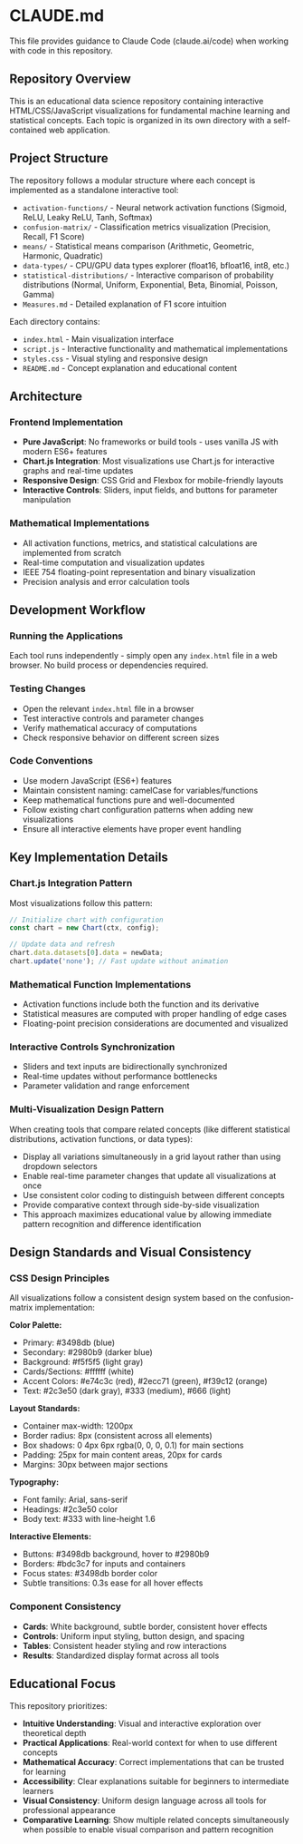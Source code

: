 # CLAUDE.md

This file provides guidance to Claude Code (claude.ai/code) when working with code in this repository.

## Repository Overview

This is an educational data science repository containing interactive HTML/CSS/JavaScript visualizations for fundamental machine learning and statistical concepts. Each topic is organized in its own directory with a self-contained web application.

## Project Structure

The repository follows a modular structure where each concept is implemented as a standalone interactive tool:

- `activation-functions/` - Neural network activation functions (Sigmoid, ReLU, Leaky ReLU, Tanh, Softmax)
- `confusion-matrix/` - Classification metrics visualization (Precision, Recall, F1 Score)
- `means/` - Statistical means comparison (Arithmetic, Geometric, Harmonic, Quadratic)
- `data-types/` - CPU/GPU data types explorer (float16, bfloat16, int8, etc.)
- `statistical-distributions/` - Interactive comparison of probability distributions (Normal, Uniform, Exponential, Beta, Binomial, Poisson, Gamma)
- `Measures.md` - Detailed explanation of F1 score intuition

Each directory contains:
- `index.html` - Main visualization interface
- `script.js` - Interactive functionality and mathematical implementations
- `styles.css` - Visual styling and responsive design
- `README.md` - Concept explanation and educational content

## Architecture

### Frontend Implementation
- **Pure JavaScript**: No frameworks or build tools - uses vanilla JS with modern ES6+ features
- **Chart.js Integration**: Most visualizations use Chart.js for interactive graphs and real-time updates
- **Responsive Design**: CSS Grid and Flexbox for mobile-friendly layouts
- **Interactive Controls**: Sliders, input fields, and buttons for parameter manipulation

### Mathematical Implementations
- All activation functions, metrics, and statistical calculations are implemented from scratch
- Real-time computation and visualization updates
- IEEE 754 floating-point representation and binary visualization
- Precision analysis and error calculation tools

## Development Workflow

### Running the Applications
Each tool runs independently - simply open any `index.html` file in a web browser. No build process or dependencies required.

### Testing Changes
- Open the relevant `index.html` file in a browser
- Test interactive controls and parameter changes
- Verify mathematical accuracy of computations
- Check responsive behavior on different screen sizes

### Code Conventions
- Use modern JavaScript (ES6+) features
- Maintain consistent naming: camelCase for variables/functions
- Keep mathematical functions pure and well-documented
- Follow existing chart configuration patterns when adding new visualizations
- Ensure all interactive elements have proper event handling

## Key Implementation Details

### Chart.js Integration Pattern
Most visualizations follow this pattern:
```javascript
// Initialize chart with configuration
const chart = new Chart(ctx, config);

// Update data and refresh
chart.data.datasets[0].data = newData;
chart.update('none'); // Fast update without animation
```

### Mathematical Function Implementations
- Activation functions include both the function and its derivative
- Statistical measures are computed with proper handling of edge cases
- Floating-point precision considerations are documented and visualized

### Interactive Controls Synchronization
- Sliders and text inputs are bidirectionally synchronized
- Real-time updates without performance bottlenecks
- Parameter validation and range enforcement

### Multi-Visualization Design Pattern
When creating tools that compare related concepts (like different statistical distributions, activation functions, or data types):
- Display all variations simultaneously in a grid layout rather than using dropdown selectors
- Enable real-time parameter changes that update all visualizations at once
- Use consistent color coding to distinguish between different concepts
- Provide comparative context through side-by-side visualization
- This approach maximizes educational value by allowing immediate pattern recognition and difference identification

## Design Standards and Visual Consistency

### CSS Design Principles
All visualizations follow a consistent design system based on the confusion-matrix implementation:

**Color Palette:**
- Primary: #3498db (blue)
- Secondary: #2980b9 (darker blue)
- Background: #f5f5f5 (light gray)
- Cards/Sections: #ffffff (white)
- Accent Colors: #e74c3c (red), #2ecc71 (green), #f39c12 (orange)
- Text: #2c3e50 (dark gray), #333 (medium), #666 (light)

**Layout Standards:**
- Container max-width: 1200px
- Border radius: 8px (consistent across all elements)
- Box shadows: 0 4px 6px rgba(0, 0, 0, 0.1) for main sections
- Padding: 25px for main content areas, 20px for cards
- Margins: 30px between major sections

**Typography:**
- Font family: Arial, sans-serif
- Headings: #2c3e50 color
- Body text: #333 with line-height 1.6

**Interactive Elements:**
- Buttons: #3498db background, hover to #2980b9
- Borders: #bdc3c7 for inputs and containers
- Focus states: #3498db border color
- Subtle transitions: 0.3s ease for all hover effects

### Component Consistency
- **Cards**: White background, subtle border, consistent hover effects
- **Controls**: Uniform input styling, button design, and spacing
- **Tables**: Consistent header styling and row interactions
- **Results**: Standardized display format across all tools

## Educational Focus

This repository prioritizes:
- **Intuitive Understanding**: Visual and interactive exploration over theoretical depth
- **Practical Applications**: Real-world context for when to use different concepts
- **Mathematical Accuracy**: Correct implementations that can be trusted for learning
- **Accessibility**: Clear explanations suitable for beginners to intermediate learners
- **Visual Consistency**: Uniform design language across all tools for professional appearance
- **Comparative Learning**: Show multiple related concepts simultaneously when possible to enable visual comparison and pattern recognition